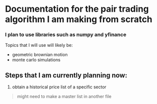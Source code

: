 # Documentation for the pair trading algorithm I am making from scratch

### I plan to use libraries such as numpy and yfinance
Topics that I will use will likely be: 
- geometric brownian motion
- monte carlo simulations

## Steps that I am currently planning now:
1. obtain a historical price list of a specific sector
> might need to make a master list in another file
   
